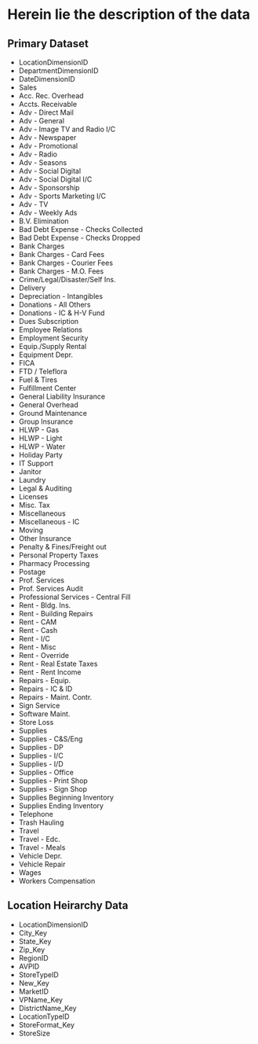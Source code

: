 # Herein lie the description of the data
## **Primary Dataset**
* LocationDimensionID
* DepartmentDimensionID
* DateDimensionID
* Sales
* Acc. Rec. Overhead
* Accts. Receivable
* Adv - Direct Mail
* Adv - General
* Adv - Image TV and Radio I/C
* Adv - Newspaper
* Adv - Promotional
* Adv - Radio
* Adv - Seasons
* Adv - Social Digital
* Adv - Social Digital I/C
* Adv - Sponsorship
* Adv - Sports Marketing I/C
* Adv - TV
* Adv - Weekly Ads
* B.V. Elimination
* Bad Debt Expense - Checks Collected
* Bad Debt Expense - Checks Dropped
* Bank Charges
* Bank Charges - Card Fees
* Bank Charges - Courier Fees
* Bank Charges - M.O. Fees
* Crime/Legal/Disaster/Self Ins.
* Delivery
* Depreciation - Intangibles
* Donations - All Others
* Donations - IC & H-V Fund
* Dues Subscription
* Employee Relations
* Employment Security
* Equip./Supply Rental
* Equipment Depr.
* FICA
* FTD / Teleflora
* Fuel & Tires
* Fulfillment Center
* General Liability Insurance
* General Overhead
* Ground Maintenance
* Group Insurance
* HLWP - Gas
* HLWP - Light
* HLWP - Water
* Holiday Party
* IT Support
* Janitor
* Laundry
* Legal & Auditing
* Licenses
* Misc. Tax
* Miscellaneous
* Miscellaneous - IC
* Moving
* Other Insurance
* Penalty & Fines/Freight out
* Personal Property Taxes
* Pharmacy Processing
* Postage
* Prof. Services
* Prof. Services Audit
* Professional Services - Central Fill
* Rent - Bldg. Ins.
* Rent - Building Repairs
* Rent - CAM
* Rent - Cash
* Rent - I/C
* Rent - Misc
* Rent - Override
* Rent - Real Estate Taxes
* Rent - Rent Income
* Repairs - Equip.
* Repairs - IC & ID
* Repairs - Maint. Contr.
* Sign Service
* Software Maint.
* Store Loss
* Supplies
* Supplies - C&S/Eng
* Supplies - DP
* Supplies - I/C
* Supplies - I/D
* Supplies - Office
* Supplies - Print Shop
* Supplies - Sign Shop
* Supplies Beginning Inventory
* Supplies Ending Inventory
* Telephone
* Trash Hauling
* Travel
* Travel - Edc.
* Travel - Meals
* Vehicle Depr.
* Vehicle Repair
* Wages
* Workers Compensation

## Location Heirarchy Data
* LocationDimensionID
* City_Key
* State_Key
* Zip_Key
* RegionID
* AVPID
* StoreTypeID
* New_Key
* MarketID
* VPName_Key
* DistrictName_Key
* LocationTypeID
* StoreFormat_Key
* StoreSize
